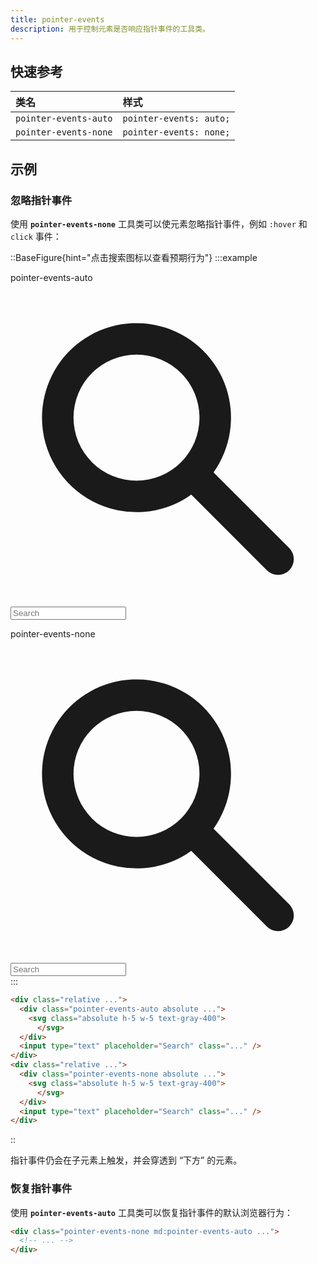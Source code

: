 ```yaml
---
title: pointer-events
description: 用于控制元素是否响应指针事件的工具类。
---
```


## 快速参考

| 类名                  | 样式                 |
| :-------------------- | :------------------- |
| `pointer-events-auto` | `pointer-events: auto;` |
| `pointer-events-none` | `pointer-events: none;` |

## 示例

### 忽略指针事件

使用 **`pointer-events-none`** 工具类可以使元素忽略指针事件，例如 `:hover` 和 `click` 事件：

::BaseFigure{hint="点击搜索图标以查看预期行为"}
:::example
<div class="grid grid-cols-1 gap-10 px-0 sm:grid-cols-2 sm:px-10">
  <div class="flex flex-col">
    <p class="mb-3 font-mono text-xs font-medium text-gray-500 dark:text-gray-400">pointer-events-auto</p>
    <div class="relative w-full rounded-lg shadow-sm">
      <div class="pointer-events-auto absolute inset-y-0 left-0 flex items-center pl-3">
        <svg class="absolute h-5 w-5 text-gray-400" viewBox="0 0 20 20" fill="currentColor">
          <path
            fill-rule="evenodd"
            d="M8 4a4 4 0 100 8 4 4 0 000-8zM2 8a6 6 0 1110.89 3.476l4.817 4.817a1 1 0 01-1.414 1.414l-4.816-4.816A6 6 0 012 8z"
            clip-rule="evenodd"
          />
        </svg>
      </div>
      <input
        type="text"
        placeholder="Search"
        class="dark:highlight-white/5 block w-full rounded-lg px-3 py-2 pl-10 font-sans text-sm text-gray-500 ring-1 ring-gray-900/10 dark:bg-gray-800 dark:text-gray-400 dark:ring-0"
      />
    </div>
  </div>
  <div class="flex flex-col">
    <p class="mb-3 font-mono text-xs font-medium text-gray-500 dark:text-gray-400">pointer-events-none</p>
    <div class="relative w-full rounded-lg shadow-sm">
      <div class="pointer-events-none absolute inset-y-0 left-0 flex items-center pl-3">
        <svg class="absolute h-5 w-5 text-gray-400" viewBox="0 0 20 20" fill="currentColor">
          <path
            fill-rule="evenodd"
            d="M8 4a4 4 0 100 8 4 4 0 000-8zM2 8a6 6 0 1110.89 3.476l4.817 4.817a1 1 0 01-1.414 1.414l-4.816-4.816A6 6 0 012 8z"
            clip-rule="evenodd"
          />
        </svg>
      </div>
      <input
        type="text"
        placeholder="Search"
        class="dark:highlight-white/5 block w-full rounded-lg px-3 py-2 pl-10 font-sans text-sm text-gray-500 ring-1 ring-gray-900/10 dark:bg-gray-800 dark:text-gray-400 dark:ring-0"
      />
    </div>
  </div>
</div>
:::

```html
<div class="relative ...">
  <div class="pointer-events-auto absolute ...">
    <svg class="absolute h-5 w-5 text-gray-400">
      </svg>
  </div>
  <input type="text" placeholder="Search" class="..." />
</div>
<div class="relative ...">
  <div class="pointer-events-none absolute ...">
    <svg class="absolute h-5 w-5 text-gray-400">
      </svg>
  </div>
  <input type="text" placeholder="Search" class="..." />
</div>
```
::

指针事件仍会在子元素上触发，并会穿透到 “下方” 的元素。

### 恢复指针事件

使用 **`pointer-events-auto`** 工具类可以恢复指针事件的默认浏览器行为：

```html
<div class="pointer-events-none md:pointer-events-auto ...">
  <!-- ... -->
</div>
```

